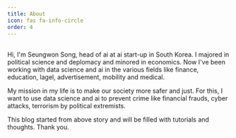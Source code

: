 ```yaml
---
title: About
icon: fas fa-info-circle
order: 4
---
```


<br>
Hi, I'm Seungwon Song, head of ai at ai start-up in South Korea. I majored in political science and deplomacy and minored in economics. Now I've been working with data science and ai in the various fields like finance, education, lagel, advertisement, mobility and medical.

My mission in my life is to make our society more safer and just. For this, I want to use data science and ai to prevent crime like financial frauds, cyber attacks, terrorism by political extremists.

This blog started from above story and will be filled with tutorials and thoughts. Thank you.
